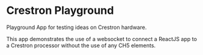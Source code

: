 # Crestron Playground
 Playground App for testing ideas on Crestron hardware.

 This app demonstrates the use of a websocket to connect a ReactJS app to a Crestron processor without the use of any CH5 elements.
